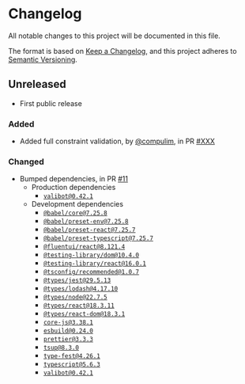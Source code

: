 # Changelog

All notable changes to this project will be documented in this file.

The format is based on [Keep a Changelog](https://keepachangelog.com/en/1.0.0/),
and this project adheres to [Semantic Versioning](https://semver.org/spec/v2.0.0.html).

## Unreleased

- First public release

### Added

- Added full constraint validation, by [@compulim](https://github.com/compulim), in PR [#XXX](https://github.com/compulim/use-schema-org-action/pull/XXX)

### Changed

- Bumped dependencies, in PR [#11](https://github.com/compulim/use-schema-org-action/pull/11)
  - Production dependencies
    - [`valibot@0.42.1`](https://npmjs.com/package/valibot/v/0.42.1)
  - Development dependencies
    - [`@babel/core@7.25.8`](https://npmjs.com/package/@babel/core/v/7.25.8)
    - [`@babel/preset-env@7.25.8`](https://npmjs.com/package/@babel/preset-env/v/7.25.8)
    - [`@babel/preset-react@7.25.7`](https://npmjs.com/package/@babel/preset-react/v/7.25.7)
    - [`@babel/preset-typescript@7.25.7`](https://npmjs.com/package/@babel/preset-typescript/v/7.25.7)
    - [`@fluentui/react@8.121.4`](https://npmjs.com/package/@fluentui/react/v/8.121.4)
    - [`@testing-library/dom@10.4.0`](https://npmjs.com/package/@testing-library/dom/v/10.4.0)
    - [`@testing-library/react@16.0.1`](https://npmjs.com/package/@testing-library/react/v/16.0.1)
    - [`@tsconfig/recommended@1.0.7`](https://npmjs.com/package/@tsconfig/recommended/v/1.0.7)
    - [`@types/jest@29.5.13`](https://npmjs.com/package/@types/jest/v/29.5.13)
    - [`@types/lodash@4.17.10`](https://npmjs.com/package/@types/lodash/v/4.17.10)
    - [`@types/node@22.7.5`](https://npmjs.com/package/@types/node/v/22.7.5)
    - [`@types/react@18.3.11`](https://npmjs.com/package/@types/react/v/18.3.11)
    - [`@types/react-dom@18.3.1`](https://npmjs.com/package/@types/react-dom/v/18.3.1)
    - [`core-js@3.38.1`](https://npmjs.com/package/core-js/v/3.38.1)
    - [`esbuild@0.24.0`](https://npmjs.com/package/esbuild/v/0.24.0)
    - [`prettier@3.3.3`](https://npmjs.com/package/prettier/v/3.3.3)
    - [`tsup@8.3.0`](https://npmjs.com/package/tsup/v/8.3.0)
    - [`type-fest@4.26.1`](https://npmjs.com/package/type-fest/v/4.26.1)
    - [`typescript@5.6.3`](https://npmjs.com/package/typescript/v/5.6.3)
    - [`valibot@0.42.1`](https://npmjs.com/package/valibot/v/0.42.1)
